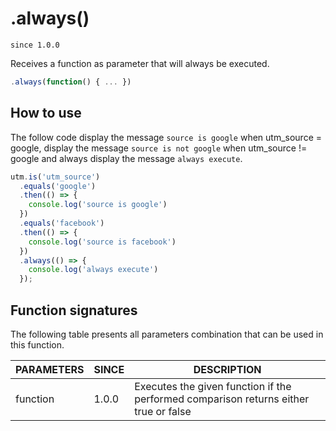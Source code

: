 # .always()

`since 1.0.0`

Receives a function as parameter that will always be executed.

```js
.always(function() { ... })
```

## How to use

The follow code display the message `source is google` when utm_source = google, display the message `source is not google` when utm_source != google and always display the message `always execute`.

```js
utm.is('utm_source')
  .equals('google')
  .then(() => {
    console.log('source is google')
  })
  .equals('facebook')
  .then(() => {
    console.log('source is facebook')
  })
  .always(() => {
    console.log('always execute')
  });
```

## Function signatures

The following table presents all parameters combination that can be used in this function.

| PARAMETERS | SINCE | DESCRIPTION |
| ---------- | ----- | ----------- |
| function   | 1.0.0 | Executes the given function if the performed comparison returns either true or false  |
